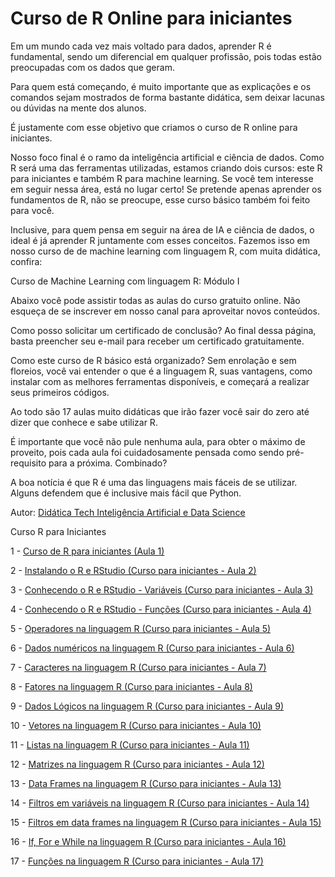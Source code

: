 # Curso de R Online para iniciantes

<p>Em um mundo cada vez mais voltado para dados, aprender R é fundamental, sendo um diferencial em qualquer profissão, pois todas estão preocupadas com os dados que geram.</p>

<p>Para quem está começando, é muito importante que as explicações e os comandos sejam mostrados de forma bastante didática, sem deixar lacunas ou dúvidas na mente dos alunos.</p>

<p>É justamente com esse objetivo que criamos o curso de R online para iniciantes.</p>

<p>Nosso foco final é o ramo da inteligência artificial e ciência de dados. Como R será uma das ferramentas utilizadas, estamos criando dois cursos: este R para iniciantes e também R para machine learning. Se você tem interesse em seguir nessa área, está no lugar certo! Se pretende apenas aprender os fundamentos de R, não se preocupe, esse curso básico também foi feito para você.</p>

Inclusive, para quem pensa em seguir na área de IA e ciência de dados, o ideal é já aprender R juntamente com esses conceitos. Fazemos isso em nosso curso de de machine learning com linguagem R, com muita didática, confira:

Curso de Machine Learning com linguagem R: Módulo I

Abaixo você pode assistir todas as aulas do curso gratuito online. Não esqueça de se inscrever em nosso canal para aproveitar novos conteúdos.

Como posso solicitar um certificado de conclusão?
Ao final dessa página, basta preencher seu e-mail para receber um certificado gratuitamente.

Como este curso de R básico está organizado?
Sem enrolação e sem floreios, você vai entender o que é a linguagem R, suas vantagens, como instalar com as melhores ferramentas disponíveis, e começará a realizar seus primeiros códigos. 

Ao todo são 17 aulas muito didáticas que irão fazer você sair do zero até dizer que conhece e sabe utilizar R.

É importante que você não pule nenhuma aula, para obter o máximo de proveito, pois cada aula foi cuidadosamente pensada como sendo pré-requisito para a próxima. Combinado?

A boa notícia é que R é uma das linguagens mais fáceis de se utilizar. Alguns defendem que é inclusive mais fácil que Python. 

Autor: [Didática Tech Inteligência Artificial e Data Science](https://didatica.tech/curso-de-r-online-para-iniciantes/)</p>

Curso R para Iniciantes


1 - [Curso de R para iniciantes (Aula 1)](https://www.youtube.com/watch?v=tfPsmDzS74c&list=PLyqOvdQmGdTQ5dE6hSD7ZGBu8bud70wYf&index=1)

2 - [Instalando o R e RStudio (Curso para iniciantes - Aula 2)](https://www.youtube.com/watch?v=cfwn_aJ2o7s&list=PLyqOvdQmGdTQ5dE6hSD7ZGBu8bud70wYf&index=2)

3 - [Conhecendo o R e RStudio - Variáveis (Curso para iniciantes - Aula 3)](https://www.youtube.com/watch?v=5kd5_p6fJ5k&list=PLyqOvdQmGdTQ5dE6hSD7ZGBu8bud70wYf&index=3)

4 - [Conhecendo o R e RStudio - Funções (Curso para iniciantes - Aula 4)](https://www.youtube.com/watch?v=7R7aivb1KnE&list=PLyqOvdQmGdTQ5dE6hSD7ZGBu8bud70wYf&index=4)

5 - [Operadores na linguagem R (Curso para iniciantes - Aula 5)](https://www.youtube.com/watch?v=3w4DO9yu6uw&list=PLyqOvdQmGdTQ5dE6hSD7ZGBu8bud70wYf&index=5)

6 - [Dados numéricos na linguagem R (Curso para iniciantes - Aula 6)](https://www.youtube.com/watch?v=AKOYipM8baw&list=PLyqOvdQmGdTQ5dE6hSD7ZGBu8bud70wYf&index=6)

7 - [Caracteres na linguagem R (Curso para iniciantes - Aula 7)](https://www.youtube.com/watch?v=rd11vDYIkHc&list=PLyqOvdQmGdTQ5dE6hSD7ZGBu8bud70wYf&index=7)

8 - [Fatores na linguagem R (Curso para iniciantes - Aula 8)](https://www.youtube.com/watch?v=piqrLN1bZk4&list=PLyqOvdQmGdTQ5dE6hSD7ZGBu8bud70wYf&index=8)

9 - [Dados Lógicos na linguagem R (Curso para iniciantes - Aula 9)](https://www.youtube.com/watch?v=DtznF_yYnZk&list=PLyqOvdQmGdTQ5dE6hSD7ZGBu8bud70wYf&index=9)

10 - [Vetores na linguagem R (Curso para iniciantes - Aula 10)](https://www.youtube.com/watch?v=tYrj__IKRsw&list=PLyqOvdQmGdTQ5dE6hSD7ZGBu8bud70wYf&index=10)

11 - [Listas na linguagem R (Curso para iniciantes - Aula 11)](https://www.youtube.com/watch?v=FViKizCOpaQ&list=PLyqOvdQmGdTQ5dE6hSD7ZGBu8bud70wYf&index=11)

12 - [Matrizes na linguagem R (Curso para iniciantes - Aula 12)](https://www.youtube.com/watch?v=WDpYeTF2nUw&list=PLyqOvdQmGdTQ5dE6hSD7ZGBu8bud70wYf&index=12)

13 - [Data Frames na linguagem R (Curso para iniciantes - Aula 13)](https://www.youtube.com/watch?v=Z9sPKgzmDAo&list=PLyqOvdQmGdTQ5dE6hSD7ZGBu8bud70wYf&index=13)

14 - [Filtros em variáveis na linguagem R (Curso para iniciantes - Aula 14)](https://www.youtube.com/watch?v=S0HIolIX068&list=PLyqOvdQmGdTQ5dE6hSD7ZGBu8bud70wYf&index=14)

15 - [Filtros em data frames na linguagem R (Curso para iniciantes - Aula 15)](https://www.youtube.com/watch?v=WSrrTvNZriI&list=PLyqOvdQmGdTQ5dE6hSD7ZGBu8bud70wYf&index=15)

16 - [If, For e While na linguagem R (Curso para iniciantes - Aula 16)](https://www.youtube.com/watch?v=9ZNqag9CmmA&list=PLyqOvdQmGdTQ5dE6hSD7ZGBu8bud70wYf&index=16)

17 - [Funções na linguagem R (Curso para iniciantes - Aula 17)](https://www.youtube.com/watch?v=bSqM_rhW3g4&list=PLyqOvdQmGdTQ5dE6hSD7ZGBu8bud70wYf&index=17)
  
</p>
